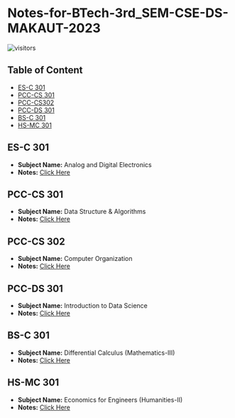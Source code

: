 # Notes-for-BTech-3rd_SEM-CSE-DS-MAKAUT-2023

![visitors](https://visitor-badge.laobi.icu/badge?page_id=SrijanBhattacharyya/Notes-for-BTech-3rd_SEM-CSE-DS-MAKAUT-2023)

## Table of Content
* [ES-C 301]()
* [PCC-CS 301]()
* [PCC-CS302]()
* [PCC-DS 301]()
* [BS-C 301]()
* [HS-MC 301]()


## ES-C 301
   * **Subject Name:** Analog and Digital Electronics
   * **Notes:** [Click Here](https://github.com/SrijanBhattacharyya/Notes-for-BTech-3rd_SEM-CSE-DS-MAKAUT-2023/tree/main#es-c-301)

## PCC-CS 301
   * **Subject Name:** Data Structure & Algorithms
   * **Notes:** [Click Here]()

## PCC-CS 302
   * **Subject Name:** Computer Organization
   * **Notes:** [Click Here]()

## PCC-DS 301
   * **Subject Name:** Introduction to Data Science
   * **Notes:** [Click Here]()

## BS-C 301
   * **Subject Name:** Differential Calculus (Mathematics-III)
   * **Notes:** [Click Here]()

## HS-MC 301
   * **Subject Name:** Economics for Engineers (Humanities-II)
   * **Notes:** [Click Here]()
